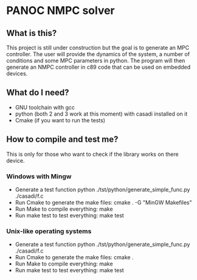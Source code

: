 # PANOC NMPC solver
## What is this?
This project is still under construction but the goal is to generate an MPC controller. The user will provide the dynamics of the system, a number of conditions and some MPC parameters in python. The program will then generate an NMPC controller in c89 code that can be used on embedded devices.

## What do I need?
- GNU toolchain with gcc
- python (both 2 and 3 work at this moment) with casadi installed on it
- Cmake (if you want to run the tests)

## How to compile and test me?
This is only for those who want to check if the library works on there device. 
### Windows with Mingw 
- Generate a test function python ./tst/python/generate_simple_func.py ./casadi/f.c
- Run Cmake to generate the make files: cmake . -G "MinGW Makefiles"
- Run Make to compile everything: make
- Run make test to test everything: make test

### Unix-like operating systems
- Generate a test function python ./tst/python/generate_simple_func.py ./casadi/f.c
- Run Cmake to generate the make files: cmake .
- Run Make to compile everything: make
- Run make test to test everything: make test